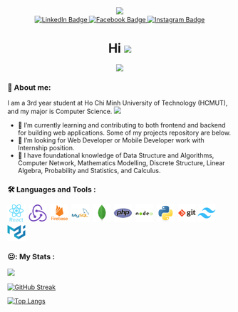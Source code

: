 <div id="header" align="center">
  <img src="https://media.giphy.com/media/M9gbBd9nbDrOTu1Mqx/giphy.gif" width="100"/>
</div>
<div id="badges" align="center">
  <a href="https://www.linkedin.com/in/levanvy02">
    <img src="https://img.shields.io/badge/LinkedIn-blue?style=for-the-badge&logo=linkedin&logoColor=white" alt="LinkedIn Badge"/>
  </a>
  <a href="https://www.facebook.com/vy.levan.18">
    <img src="https://img.shields.io/badge/Facebook-green?style=for-the-badge&logo=facebook&logoColor=white" alt="Facebook Badge"/>
  </a>
  <a href="https://www.instagram.com/iamlvv/">
    <img src="https://img.shields.io/badge/Instagram-pink?style=for-the-badge&logo=instagram&logoColor=white" alt="Instagram Badge"/>
  </a>
  <h1>
  Hi  <img src="https://media.giphy.com/media/hvRJCLFzcasrR4ia7z/giphy.gif" width="30px"/>
</h1>
</div>
<!-- <div><img src="https://komarev.com/ghpvc/?username=iamlvv&style=flat-square&color=blue" alt=""/> -->
</div>
<div align="center">
  <img src="https://media.giphy.com/media/CrFLL3CnRpw5ddlBMm/giphy.gif" width="600" height=""/>
</div>
 


### 💁 About me:
I am a 3rd year student at Ho Chi Minh University of Technology (HCMUT), and my major is Computer Science. <img src="https://media.giphy.com/media/WUlplcMpOCEmTGBtBW/giphy.gif" width="30">
- 🔭 I’m currently learning and contributing to both frontend and backend for building web applications. Some of my projects repository are below.
- 🤔 I’m looking for Web Developer or Mobile Developer work with Internship position.
- 🧱 I have foundational knowledge of Data Structure and Algorithms, Computer Network, Mathematics Modelling, Discrete Structure, Linear Algebra, Probability and Statistics, and Calculus.

### :hammer_and_wrench: Languages and Tools :
<div>
  <img src="https://github.com/devicons/devicon/blob/master/icons/react/react-original-wordmark.svg" title="React" alt="React" width="40" height="40"/>&nbsp;
	  <img src="https://github.com/devicons/devicon/blob/master/icons/redux/redux-original.svg" title="Redux" alt="Redux " width="40" height="40"/>&nbsp;
  <img src="https://github.com/devicons/devicon/blob/master/icons/firebase/firebase-plain-wordmark.svg" title="Firebase" alt="Firebase" width="40" height="40"/>&nbsp;
  <img src="https://github.com/devicons/devicon/blob/master/icons/mysql/mysql-original-wordmark.svg" title="MySQL"  alt="MySQL" width="40" height="40"/>&nbsp;
	<img src="https://github.com/devicons/devicon/blob/master/icons/mongodb/mongodb-original.svg" title="MongoDB" alt="MongoDB" width="40" height="40"/>&nbsp;
	<img src="https://github.com/devicons/devicon/blob/master/icons/php/php-original.svg" title="PHP" alt="PHP" width="40" height="40"/>&nbsp;
  <img src="https://github.com/devicons/devicon/blob/master/icons/nodejs/nodejs-original-wordmark.svg" title="NodeJS" alt="NodeJS" width="40" height="40"/>&nbsp;
	<img src="https://github.com/devicons/devicon/blob/master/icons/python/python-original.svg" title="Python" alt="Python" width="40" height="40"/>&nbsp;
  <img src="https://github.com/devicons/devicon/blob/master/icons/git/git-original-wordmark.svg" title="Git" **alt="Git" width="40" height="40"/>
	<img src="https://github.com/devicons/devicon/blob/master/icons/tailwindcss/tailwindcss-plain.svg" title = "TailwindCSS" alt="TailwindCSS" width="40" height = "40"/>&nbsp;
	<img src="https://github.com/devicons/devicon/blob/master/icons/materialui/materialui-original.svg" title="Material UI" alt="Material UI" width="40" height="40"/>&nbsp;
</div>

### 😐: My Stats :
![](https://komarev.com/ghpvc/?username=iamlvv&color=brightgreen)

[![GitHub Streak](http://github-readme-streak-stats.herokuapp.com?user=iamlvv)](https://git.io/streak-stats)

[![Top Langs](https://github-readme-stats.vercel.app/api/top-langs/?username=iamlvv&layout=compact&theme=vision-friendly-dark)](https://github.com/anuraghazra/github-readme-stats)
<!--
**iamlvv/iamlvv** is a ✨ _special_ ✨ repository because its `README.md` (this file) appears on your GitHub profile.

Here are some ideas to get you started:

- 🔭 I’m currently working on ...
- 🌱 I’m currently learning ...
- 👯 I’m looking to collaborate on ...
- 🤔 I’m looking for help with ...
- 💬 Ask me about ...
- 📫 How to reach me: ...
- 😄 Pronouns: ...
- ⚡ Fun fact: ...
-->
